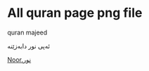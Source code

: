 # All quran page png file

quran majeed 


ئەپی نور دابەزێنە

[Noor.نور ](https://play.google.com/store/apps/details?id=com.dya.noor)
